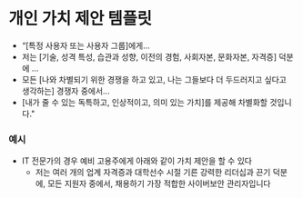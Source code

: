 # 개인 가치 제안 템플릿
* “[특정 사용자 또는 사용자 그룹]에게... 
* 저는 [기술, 성격 특성, 습관과 성향, 이전의 경험, 사회자본, 문화자본, 자격증] 덕분에 ...
* 모든 [나와 차별되기 위한 경쟁을 하고 있고, 나는 그들보다 더 두드러지고 싶다고 생각하는] 경쟁자  중에서...
* [내가 줄 수 있는 독특하고, 인상적이고, 의미 있는 가치]를 제공해 차별화할 것입니다."

### 예시
* IT 전문가의 경우  예비 고용주에게 아래와 같이 가치 제안을 할 수 있다
  * 저는 여러 개의 업계 자격증과 대학선수 시절 기른 강력한 리더십과 끈기 덕분에, 모든 지원자 중에서, 채용하기 가장 적합한 사이버보안 관리자입니다